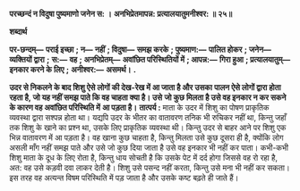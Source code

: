 **परच्छन्दं न विदुषा पुष्यमाणो जनेन स: ।** **अनभिप्रेतमापन्न: प्रत्यालयातुमनीश्वर: ॥ २५॥** 

**शब्दार्थ** 

**पर-छन्दम्—** **पराई इच्छा** **; न—** **नहीं** **; विदुषा—** **समझ करके** **; पुष्यमाण:—** **पालित होकर** **; जनेन—** **व्यक्तियों द्वारा** **;** **स:—** **वह** **; अनभिप्रेतम्—** **अवांछित परिस्थितियों में** **; आपन्न:—** **गिरा हुआ** **; प्रत्यालयातुम्—** **इनकार करने के लिए** **;** **अनीश्वर:—** **असमर्थ।** **.** 

**उदर से निकलने के बाद शिशु ऐसे लोगों की देख-रेख में आ जाता है और उसका** **पालन ऐसे लोगों द्वारा होता रहता है, जो यह नहीं समझ पाते कि वह चाहता क्या है। उसे** **जो कुछ मिलता है उसे वह इनकार न कर सकने के कारण वह अवांछित परिस्थिति में** **आ पड़ता है।** **तात्पर्य :** माता के उदर में शिशु का पोषण प्राकृतिक व्यवस्था द्वारा सश्पन्न होता था। यद्यपि उदर के भीतर का वातावरण तनिक भी रुचिकर नहीं था, किन्तु जहाँ तक शिशु के खाने का प्रश्न था, उसके लिए प्राकृतिक व्यवस्था थी। किन्तु उदर से बाहर आने पर शिशु एक भिन्न वातावरण में आ पड़ता है। वह खाना कुछ चाहता है, किन्तु मिलता उसे कुछ दूसरा ही है, क्योंकि लोग असली माँग नहीं समझ पाते और उसे जो कुछ दिया जाता है उसे वह इनकार भी नहीं कर पाता। कभी-कभी शिशु माता के दूध के लिए रोता है, किन्तु धाय सोचती है कि उसके पेट में दर्द होगा जिससे वह रो रहा है, अत: वह उसे कड़वी दवा लाकर देती है। शिशु उसे पसन्द नहीं करता, किन्तु उसे मना भी नहीं कर सकता। इस तरह वह अत्यन्त विषम परिस्थिति में पड़ जाता है और उसके कष्ट बढ़ते ही जाते हैं।  